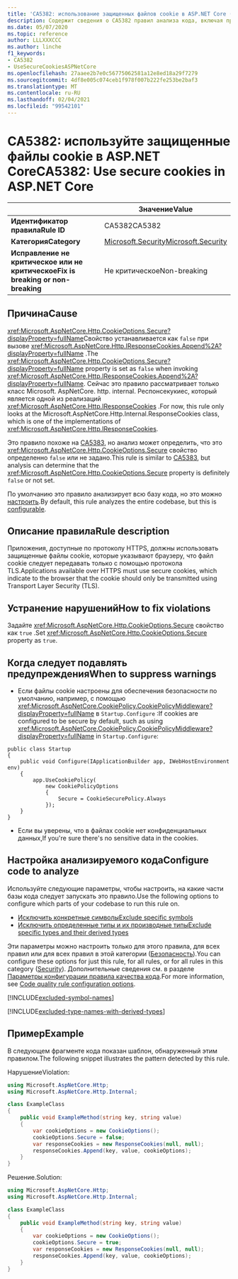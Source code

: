 ```yaml
---
title: 'CA5382: использование защищенных файлов cookie в ASP.NET Core (анализ кода)'
description: Содержит сведения о CA5382 правил анализа кода, включая причины, способы устранения нарушений и время их подавления.
ms.date: 05/07/2020
ms.topic: reference
author: LLLXXXCCC
ms.author: linche
f1_keywords:
- CA5382
- UseSecureCookiesASPNetCore
ms.openlocfilehash: 27aaee2b7e0c56775062581a12e8ed18a29f7279
ms.sourcegitcommit: 4df8e005c074ceb1f978f007b222fe253be2baf3
ms.translationtype: MT
ms.contentlocale: ru-RU
ms.lasthandoff: 02/04/2021
ms.locfileid: "99542101"
---
```

# <a name="ca5382-use-secure-cookies-in-aspnet-core"></a><span data-ttu-id="04dee-103">CA5382: используйте защищенные файлы cookie в ASP.NET Core</span><span class="sxs-lookup"><span data-stu-id="04dee-103">CA5382: Use secure cookies in ASP.NET Core</span></span>

| | <span data-ttu-id="04dee-104">Значение</span><span class="sxs-lookup"><span data-stu-id="04dee-104">Value</span></span> |
|-|-|
| <span data-ttu-id="04dee-105">**Идентификатор правила**</span><span class="sxs-lookup"><span data-stu-id="04dee-105">**Rule ID**</span></span> |<span data-ttu-id="04dee-106">CA5382</span><span class="sxs-lookup"><span data-stu-id="04dee-106">CA5382</span></span>|
| <span data-ttu-id="04dee-107">**Категория**</span><span class="sxs-lookup"><span data-stu-id="04dee-107">**Category**</span></span> |[<span data-ttu-id="04dee-108">Microsoft.Security</span><span class="sxs-lookup"><span data-stu-id="04dee-108">Microsoft.Security</span></span>](security-warnings.md)|
| <span data-ttu-id="04dee-109">**Исправление не критическое или не критическое**</span><span class="sxs-lookup"><span data-stu-id="04dee-109">**Fix is breaking or non-breaking**</span></span> |<span data-ttu-id="04dee-110">Не критическое</span><span class="sxs-lookup"><span data-stu-id="04dee-110">Non-breaking</span></span>|

## <a name="cause"></a><span data-ttu-id="04dee-111">Причина</span><span class="sxs-lookup"><span data-stu-id="04dee-111">Cause</span></span>

<span data-ttu-id="04dee-112"><xref:Microsoft.AspNetCore.Http.CookieOptions.Secure?displayProperty=fullName>Свойство устанавливается как `false` при вызове <xref:Microsoft.AspNetCore.Http.IResponseCookies.Append%2A?displayProperty=fullName> .</span><span class="sxs-lookup"><span data-stu-id="04dee-112">The <xref:Microsoft.AspNetCore.Http.CookieOptions.Secure?displayProperty=fullName> property is set as `false` when invoking <xref:Microsoft.AspNetCore.Http.IResponseCookies.Append%2A?displayProperty=fullName>.</span></span> <span data-ttu-id="04dee-113">Сейчас это правило рассматривает только класс Microsoft. AspNetCore. http. internal. Респонсекукиес, который является одной из реализаций <xref:Microsoft.AspNetCore.Http.IResponseCookies> .</span><span class="sxs-lookup"><span data-stu-id="04dee-113">For now, this rule only looks at the Microsoft.AspNetCore.Http.Internal.ResponseCookies class, which is one of the implementations of <xref:Microsoft.AspNetCore.Http.IResponseCookies>.</span></span>

<span data-ttu-id="04dee-114">Это правило похоже на [CA5383](ca5383.md), но анализ может определить, что это <xref:Microsoft.AspNetCore.Http.CookieOptions.Secure> свойство определенно `false` или не задано.</span><span class="sxs-lookup"><span data-stu-id="04dee-114">This rule is similar to [CA5383](ca5383.md), but analysis can determine that the <xref:Microsoft.AspNetCore.Http.CookieOptions.Secure> property is definitely `false` or not set.</span></span>

<span data-ttu-id="04dee-115">По умолчанию это правило анализирует всю базу кода, но это можно [настроить](#configure-code-to-analyze).</span><span class="sxs-lookup"><span data-stu-id="04dee-115">By default, this rule analyzes the entire codebase, but this is [configurable](#configure-code-to-analyze).</span></span>

## <a name="rule-description"></a><span data-ttu-id="04dee-116">Описание правила</span><span class="sxs-lookup"><span data-stu-id="04dee-116">Rule description</span></span>

<span data-ttu-id="04dee-117">Приложения, доступные по протоколу HTTPS, должны использовать защищенные файлы cookie, которые указывают браузеру, что файл cookie следует передавать только с помощью протокола TLS.</span><span class="sxs-lookup"><span data-stu-id="04dee-117">Applications available over HTTPS must use secure cookies, which indicate to the browser that the cookie should only be transmitted using Transport Layer Security (TLS).</span></span>

## <a name="how-to-fix-violations"></a><span data-ttu-id="04dee-118">Устранение нарушений</span><span class="sxs-lookup"><span data-stu-id="04dee-118">How to fix violations</span></span>

<span data-ttu-id="04dee-119">Задайте <xref:Microsoft.AspNetCore.Http.CookieOptions.Secure> свойство как `true` .</span><span class="sxs-lookup"><span data-stu-id="04dee-119">Set <xref:Microsoft.AspNetCore.Http.CookieOptions.Secure> property as `true`.</span></span>

## <a name="when-to-suppress-warnings"></a><span data-ttu-id="04dee-120">Когда следует подавлять предупреждения</span><span class="sxs-lookup"><span data-stu-id="04dee-120">When to suppress warnings</span></span>

- <span data-ttu-id="04dee-121">Если файлы cookie настроены для обеспечения безопасности по умолчанию, например, с помощью <xref:Microsoft.AspNetCore.CookiePolicy.CookiePolicyMiddleware?displayProperty=fullName> в `Startup.Configure` :</span><span class="sxs-lookup"><span data-stu-id="04dee-121">If cookies are configured to be secure by default, such as using <xref:Microsoft.AspNetCore.CookiePolicy.CookiePolicyMiddleware?displayProperty=fullName> in `Startup.Configure`:</span></span>

```
public class Startup
{
    public void Configure(IApplicationBuilder app, IWebHostEnvironment env)
    {
        app.UseCookiePolicy(
            new CookiePolicyOptions
            {
                Secure = CookieSecurePolicy.Always
            });
    }
}
```

- <span data-ttu-id="04dee-122">Если вы уверены, что в файлах cookie нет конфиденциальных данных,</span><span class="sxs-lookup"><span data-stu-id="04dee-122">If you're sure there's no sensitive data in the cookies.</span></span>

## <a name="configure-code-to-analyze"></a><span data-ttu-id="04dee-123">Настройка анализируемого кода</span><span class="sxs-lookup"><span data-stu-id="04dee-123">Configure code to analyze</span></span>

<span data-ttu-id="04dee-124">Используйте следующие параметры, чтобы настроить, на какие части базы кода следует запускать это правило.</span><span class="sxs-lookup"><span data-stu-id="04dee-124">Use the following options to configure which parts of your codebase to run this rule on.</span></span>

- [<span data-ttu-id="04dee-125">Исключить конкретные символы</span><span class="sxs-lookup"><span data-stu-id="04dee-125">Exclude specific symbols</span></span>](#exclude-specific-symbols)
- [<span data-ttu-id="04dee-126">Исключить определенные типы и их производные типы</span><span class="sxs-lookup"><span data-stu-id="04dee-126">Exclude specific types and their derived types</span></span>](#exclude-specific-types-and-their-derived-types)

<span data-ttu-id="04dee-127">Эти параметры можно настроить только для этого правила, для всех правил или для всех правил в этой категории ([Безопасность](security-warnings.md)).</span><span class="sxs-lookup"><span data-stu-id="04dee-127">You can configure these options for just this rule, for all rules, or for all rules in this category ([Security](security-warnings.md)).</span></span> <span data-ttu-id="04dee-128">Дополнительные сведения см. в разделе [Параметры конфигурации правила качества кода](../code-quality-rule-options.md).</span><span class="sxs-lookup"><span data-stu-id="04dee-128">For more information, see [Code quality rule configuration options](../code-quality-rule-options.md).</span></span>

[!INCLUDE[excluded-symbol-names](~/includes/code-analysis/excluded-symbol-names.md)]

[!INCLUDE[excluded-type-names-with-derived-types](~/includes/code-analysis/excluded-type-names-with-derived-types.md)]

## <a name="example"></a><span data-ttu-id="04dee-129">Пример</span><span class="sxs-lookup"><span data-stu-id="04dee-129">Example</span></span>

<span data-ttu-id="04dee-130">В следующем фрагменте кода показан шаблон, обнаруженный этим правилом.</span><span class="sxs-lookup"><span data-stu-id="04dee-130">The following snippet illustrates the pattern detected by this rule.</span></span>

<span data-ttu-id="04dee-131">Нарушение</span><span class="sxs-lookup"><span data-stu-id="04dee-131">Violation:</span></span>

```csharp
using Microsoft.AspNetCore.Http;
using Microsoft.AspNetCore.Http.Internal;

class ExampleClass
{
    public void ExampleMethod(string key, string value)
    {
        var cookieOptions = new CookieOptions();
        cookieOptions.Secure = false;
        var responseCookies = new ResponseCookies(null, null);
        responseCookies.Append(key, value, cookieOptions);
    }
}
```

<span data-ttu-id="04dee-132">Решение.</span><span class="sxs-lookup"><span data-stu-id="04dee-132">Solution:</span></span>

```csharp
using Microsoft.AspNetCore.Http;
using Microsoft.AspNetCore.Http.Internal;

class ExampleClass
{
    public void ExampleMethod(string key, string value)
    {
        var cookieOptions = new CookieOptions();
        cookieOptions.Secure = true;
        var responseCookies = new ResponseCookies(null, null);
        responseCookies.Append(key, value, cookieOptions);
    }
}
```

